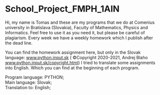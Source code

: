 # School_Project_FMPH_1AIN

Hi, my name is Tomas and these are my programs that we do at Comenius university in Bratislava (Slovakia), Faculty of Mathematics, Physics and Informatics. 
Feel free to use it as you need it, but please be careful of plagiarism.
Every week we have a weekly homework which I publish after the dead line.

You can find the homework assignment here, but only in the Slovak language: www.python.input.sk 
( ©Copyright 2020-2021, Andrej Blaho www.python.input.sk/copyright.html)
I tried to translate some assignments into English. Which you can find at the beginning of each program.

Program language: PYTHON;     
Main language: Slovak;  
Translation to: English;  
